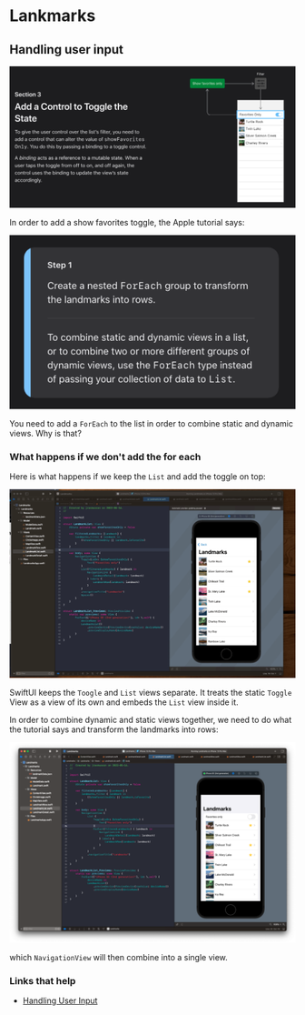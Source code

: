 # Lankmarks

## Handling user input

![](images/1.png)

In order to add a show favorites toggle, the Apple tutorial says:

![](images/2.png) 

You need to add a `ForEach` to the list in order to combine static and dynamic views. Why is that?

### What happens if we don't add the for each

Here is what happens if we keep the `List` and add the toggle on top:

![](images/demo1.gif)

SwiftUI keeps the `Toogle` and `List` views separate. It treats the static `Toggle` View as a view of its own and embeds the `List` view inside it.

In order to combine dynamic and static views together, we need to do what the tutorial says and transform the landmarks into rows:

![](images/3.png)

which `NavigationView` will then combine into a single view.


### Links that help

- [Handling User Input](https://developer.apple.com/tutorials/swiftui/handling-user-input)
